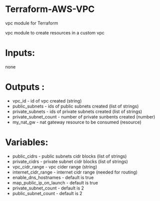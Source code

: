 # Terraform-AWS-VPC
vpc module for Terraform

vpc module to create resources in a custom vpc

# Inputs:

none

# Outputs :

- vpc_id - id of vpc created (string)
- public_subnets - ids of public subnets created (list of strings)
- private_subnets - ids of private subnets created (list of strings)
- private_subnet_count - number of private sunbents created (number)
- my_nat_gw - nat gateway resource to be consumed (resource)

# Variables:

- public_cidrs - public subnets cidr blocks (list of strings)
- private_cidrs - private subnet cidr blocks (list of strings)
- vpc_cidr_range - vpc cider range (string)
- internet_cidr_range - internet cidr range (needed for routing)
- enable_dns_hostnames - default is true
- map_public_ip_on_launch - default is true
- private_subnet_count - default is 2
- public_subnet_count - default is 2
